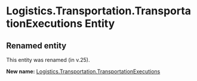 # Logistics.Transportation.TransportationExecutions Entity

## Renamed entity

This entity was renamed (in v.25).

**New name:** [Logistics.Transportation.TransportationExecutions](Logistics.Transportation.TransportationExecutions.md)
